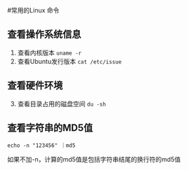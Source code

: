 #常用的Linux 命令

## 查看操作系统信息
1. 查看内核版本 `uname -r`
2. 查看Ubuntu发行版本 `cat /etc/issue`

## 查看硬件环境
3. 查看目录占用的磁盘空间 `du -sh`

## 查看字符串的MD5值
 `echo -n "123456" ｜md5`
  
  如果不加-n，计算的md5值是包括字符串结尾的换行符的md5值

